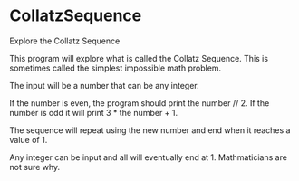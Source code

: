 # CollatzSequence
Explore the Collatz Sequence

This program will explore what is called the Collatz Sequence. This is sometimes called the simplest impossible math problem.

The input will be a number that can be any integer. 

If the number is even, the program should print the number // 2. 
If the number is odd it will print 3 * the number + 1.  

The sequence will repeat using the new number and end when it reaches a value of 1. 

Any integer can be input and all will eventually end at 1. Mathmaticians are not sure why.
